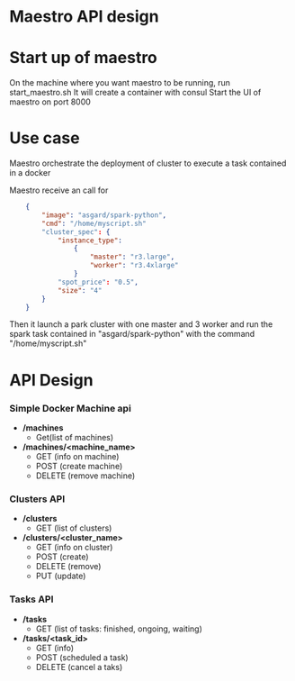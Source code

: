 # Maestro API design


# Start up of maestro

On the machine where you want maestro to be running, run start_maestro.sh
    It will create a container with consul
    Start the UI of maestro on port 8000


# Use case

Maestro orchestrate the deployment of cluster to execute a task contained in a docker

Maestro receive an call for
```json
    {
        "image": "asgard/spark-python",
        "cmd": "/home/myscript.sh"
        "cluster_spec": {
            "instance_type": 
                {
                    "master": "r3.large",
                    "worker": "r3.4xlarge"
                }
            "spot_price": "0.5",
            "size": "4"
        }
    }
```

Then it launch a park cluster with one master and 3 worker and run the spark task contained in "asgard/spark-python" with the command "/home/myscript.sh" 


# API Design

### Simple Docker Machine api
* **/machines**
    - Get(list of machines)
* **/machines/<machine_name>**
    - GET (info on machine)
    - POST (create machine)
    - DELETE (remove machine)

### Clusters API
* **/clusters**
    - GET (list of clusters)
* **/clusters/<cluster_name>**
    - GET (info on cluster)
    - POST (create)
    - DELETE (remove)
    - PUT (update)

### Tasks API
* **/tasks**
    - GET (list of tasks: finished, ongoing, waiting)
* **/tasks/<task_id>**
    - GET (info)
    - POST (scheduled a task)
    - DELETE (cancel a taks)
